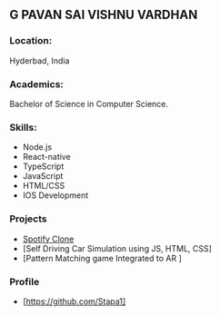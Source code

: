## G PAVAN SAI VISHNU VARDHAN

### Location:
Hyderbad, India

### Academics:
Bachelor of Science in Computer Science.

### Skills:
- Node.js
- React-native
- TypeScript
- JavaScript
- HTML/CSS
- IOS Development


### Projects
- [Spotify Clone](github.com/AbubakarSattar-dev/GoogleClone)
- [Self Driving Car Simulation using JS, HTML, CSS]
- [Pattern Matching game Integrated to AR ]

### Profile
- [https://github.com/Stapa1]
